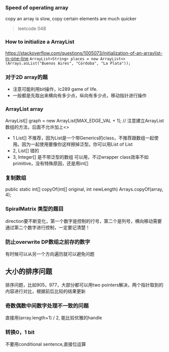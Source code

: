 ### Speed of operating array
copy an array is slow, copy certain elements are much quicker
> leetcode 048

### How to initialize a ArrayList
https://stackoverflow.com/questions/1005073/initialization-of-an-arraylist-in-one-line
`ArrayList<String> places = new ArrayList<>(Arrays.asList("Buenos Aires", "Córdoba", "La Plata"));`

### 对于2D array的题
- 注意可能利用bit操作，lc289 game of life.
- 一般都是先取出来横向有多少点，纵向有多少点，移动指针进行操作

### ArrayList array
ArrayList<Integer>[] graph = new ArrayList[MAX_EDGE_VAL + 1]; // 注意建立ArrayList数组的方法，后面不允许加上<>
- 1 List[]
不推荐，因为List是一个带Generics的class，不推荐跟数组一起使用。因为一起使用要像你这样擦掉泛型。你可以用List of List
- 2, List<Integer>[]
错的
- 3, Integer[]
是不带泛型的数组 可以用，不过wrapper class效率不如primitive，没有特殊原因，还是用int[]

### 复制数组
public static int[] copyOf(int[] original, int newLength)
Arrays.copyOf(array, 4);

### SpiralMatrix 类型的题目
direction要不断变化，第一个数字是控制的行号，第二个是列号，横向移动需要通过第二个数字进行控制，一定要记清楚！

### 防止overwrite DP数组之前存的数字
有时候可以从另一个方向遍历就可以避免问题

## 大小的排序问题
排序问题，比如905，977，大部分都可以用two pointers解决，两个指针取到的内容进行对比，根据前后比较的结果更新

### 奇数偶数中间数字处理不一致的问题
直接用(array.length+1) / 2, 能比较优雅的handle

### 转换0，1 bit
不要用conditional sentence,直接位运算
